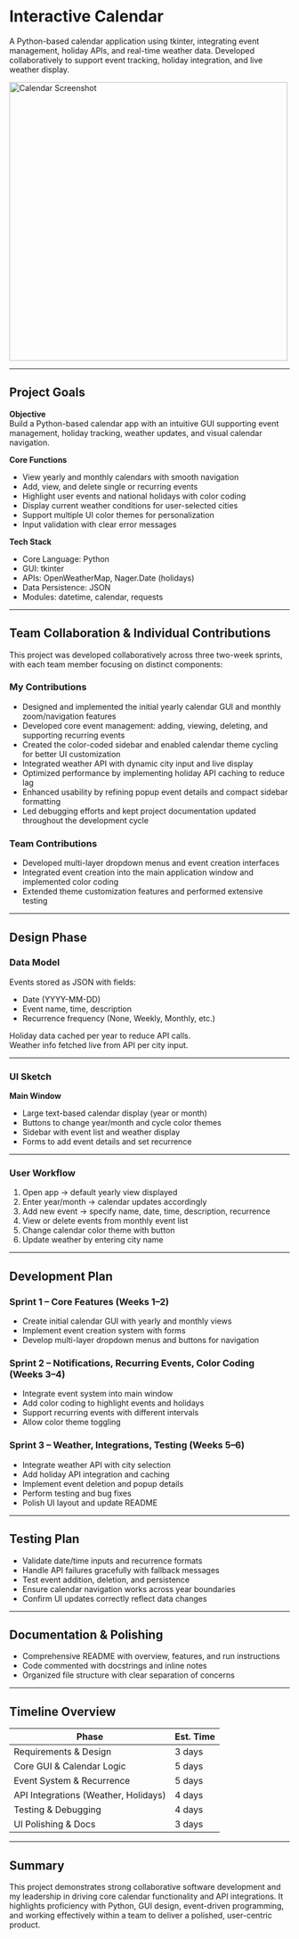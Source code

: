 # Interactive Calendar
 A Python-based calendar application using tkinter, integrating event management, holiday APIs, and real-time weather data.
 Developed collaboratively to support event tracking, holiday integration, and live weather display.

<img src="assets/screenshot.png" width="500" alt="Calendar Screenshot">

---

## Project Goals

**Objective**  
Build a Python-based calendar app with an intuitive GUI supporting event management, holiday tracking, weather updates, and visual calendar navigation.

**Core Functions**

- View yearly and monthly calendars with smooth navigation
- Add, view, and delete single or recurring events
- Highlight user events and national holidays with color coding
- Display current weather conditions for user-selected cities
- Support multiple UI color themes for personalization
- Input validation with clear error messages

**Tech Stack**

- Core Language: Python
- GUI: tkinter
- APIs: OpenWeatherMap, Nager.Date (holidays)
- Data Persistence: JSON
- Modules: datetime, calendar, requests

---

## Team Collaboration & Individual Contributions

This project was developed collaboratively across three two-week sprints, with each team member focusing on distinct components:

### My Contributions

- Designed and implemented the initial yearly calendar GUI and monthly zoom/navigation features  
- Developed core event management: adding, viewing, deleting, and supporting recurring events  
- Created the color-coded sidebar and enabled calendar theme cycling for better UI customization  
- Integrated weather API with dynamic city input and live display  
- Optimized performance by implementing holiday API caching to reduce lag  
- Enhanced usability by refining popup event details and compact sidebar formatting  
- Led debugging efforts and kept project documentation updated throughout the development cycle

### Team Contributions

- Developed multi-layer dropdown menus and event creation interfaces  
- Integrated event creation into the main application window and implemented color coding  
- Extended theme customization features and performed extensive testing

---

## Design Phase

### Data Model

Events stored as JSON with fields:

- Date (YYYY-MM-DD)
- Event name, time, description
- Recurrence frequency (None, Weekly, Monthly, etc.)

Holiday data cached per year to reduce API calls.  
Weather info fetched live from API per city input.

---

### UI Sketch

**Main Window**

- Large text-based calendar display (year or month)
- Buttons to change year/month and cycle color themes
- Sidebar with event list and weather display
- Forms to add event details and set recurrence

---

### User Workflow

1. Open app → default yearly view displayed  
2. Enter year/month → calendar updates accordingly  
3. Add new event → specify name, date, time, description, recurrence  
4. View or delete events from monthly event list  
5. Change calendar color theme with button  
6. Update weather by entering city name  

---

## Development Plan

### Sprint 1 – Core Features (Weeks 1–2)

- Create initial calendar GUI with yearly and monthly views  
- Implement event creation system with forms  
- Develop multi-layer dropdown menus and buttons for navigation  

### Sprint 2 – Notifications, Recurring Events, Color Coding (Weeks 3–4)

- Integrate event system into main window  
- Add color coding to highlight events and holidays  
- Support recurring events with different intervals  
- Allow color theme toggling  

### Sprint 3 – Weather, Integrations, Testing (Weeks 5–6)

- Integrate weather API with city selection  
- Add holiday API integration and caching  
- Implement event deletion and popup details  
- Perform testing and bug fixes  
- Polish UI layout and update README  

---

## Testing Plan

- Validate date/time inputs and recurrence formats  
- Handle API failures gracefully with fallback messages  
- Test event addition, deletion, and persistence  
- Ensure calendar navigation works across year boundaries  
- Confirm UI updates correctly reflect data changes  

---

## Documentation & Polishing

- Comprehensive README with overview, features, and run instructions  
- Code commented with docstrings and inline notes  
- Organized file structure with clear separation of concerns  

---

## Timeline Overview

| Phase                                | Est. Time |
| ------------------------------------ | --------- |
| Requirements & Design                | 3 days    |
| Core GUI & Calendar Logic            | 5 days    |
| Event System & Recurrence            | 5 days    |
| API Integrations (Weather, Holidays) | 4 days    |
| Testing & Debugging                  | 4 days    |
| UI Polishing & Docs                  | 3 days    |

---

## Summary

This project demonstrates strong collaborative software development and my leadership in driving core calendar functionality and API integrations. It highlights proficiency with Python, GUI design, event-driven programming, and working effectively within a team to deliver a polished, user-centric product.

